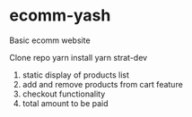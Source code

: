 # ecomm-yash
Basic ecomm website

Clone repo
yarn install
yarn strat-dev

1. static display of products list
2. add and remove products from cart feature
3. checkout functionality
4. total amount to be paid

